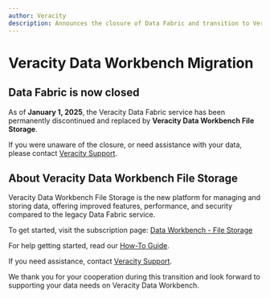 ```yaml
---
author: Veracity
description: Announces the closure of Data Fabric and transition to Veracity Data Workbench File Storage
---
```


# Veracity Data Workbench Migration
## Data Fabric is now closed

As of **January 1, 2025**, the Veracity Data Fabric service has been permanently discontinued and replaced by **Veracity Data Workbench File Storage**.

If you were unaware of the closure, or need assistance with your data, please contact [Veracity Support](mailto:support@veracity.com).

## About Veracity Data Workbench File Storage

Veracity Data Workbench File Storage is the new platform for managing and storing data, offering improved features, performance, and security compared to the legacy Data Fabric service.

To get started, visit the subscription page: [Data Workbench - File Storage](https://store.veracity.com/6-ea69-4b8c-9c72-df35f2a00)

For help getting started, read our [How-To Guide](https://developer.veracity.com/docs/section/dataworkbench/filestorage/filestorage).

If you need assistance, contact [Veracity Support](mailto:support@veracity.com).

We thank you for your cooperation during this transition and look forward to supporting your data needs on Veracity Data Workbench.